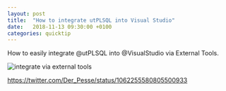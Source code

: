 ```yaml
---
layout: post
title:  "How to integrate utPLSQL into Visual Studio"
date:   2018-11-13 09:30:00 +0100
categories: quicktip
---
```


How to easily integrate @utPLSQL into @VisualStudio via External Tools.

![integrate via external tools](https://user-images.githubusercontent.com/8362976/48398860-48bc3b80-e722-11e8-9537-2ee9ee4d156d.png "Integrate via External Tools")

https://twitter.com/Der_Pesse/status/1062255580805500933
